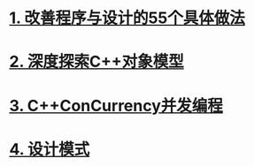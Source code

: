 

# [1. 改善程序与设计的55个具体做法](docs/EffectiveC++.md)





# [2. 深度探索C++对象模型](docs/InsideTheC++ObjectModel.md)





# [3. C++ConCurrency并发编程](docs/C++ConCurrency.md)



# [4. 设计模式](docs/DesignPatterns.md)





